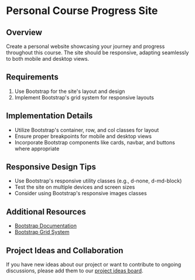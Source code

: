 # Personal Course Progress Site

## Overview
Create a personal website showcasing your journey and progress throughout this course. The site should be responsive, adapting seamlessly to both mobile and desktop views.

## Requirements
1. Use Bootstrap for the site's layout and design
2. Implement Bootstrap's grid system for responsive layouts


## Implementation Details
- Utilize Bootstrap's container, row, and col classes for layout
- Ensure proper breakpoints for mobile and desktop views
- Incorporate Bootstrap components like cards, navbar, and buttons where appropriate



## Responsive Design Tips
- Use Bootstrap's responsive utility classes (e.g., d-none, d-md-block)
- Test the site on multiple devices and screen sizes
- Consider using Bootstrap's responsive images classes

## Additional Resources
- [Bootstrap Documentation](https://getbootstrap.com/docs/)
- [Bootstrap Grid System](https://getbootstrap.com/docs/5.3/layout/grid/)

## Project Ideas and Collaboration
If you have new ideas about our project or want to contribute to ongoing discussions, please add them to our [project ideas board](https://freedi.tech/statement/a4c62c7c-d659-43ee-aaa1-2882f4bae799/options/options-consensus).

